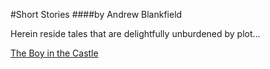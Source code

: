 #Short Stories
####by Andrew Blankfield

Herein reside tales that are delightfully unburdened by plot...

[The Boy in the Castle](./the_boy_in_the_castle.md)
